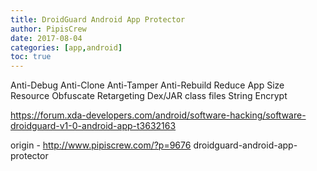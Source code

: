 ```yaml
---
title: DroidGuard Android App Protector
author: PipisCrew
date: 2017-08-04
categories: [app,android]
toc: true
---
```


Anti-Debug
Anti-Clone
Anti-Tamper
Anti-Rebuild
Reduce App Size
Resource Obfuscate
Retargeting Dex/JAR class files
String Encrypt

https://forum.xda-developers.com/android/software-hacking/software-droidguard-v1-0-android-app-t3632163

origin - http://www.pipiscrew.com/?p=9676 droidguard-android-app-protector